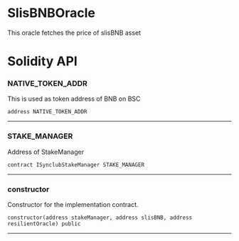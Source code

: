 # SlisBNBOracle
This oracle fetches the price of slisBNB asset

# Solidity API

### NATIVE_TOKEN_ADDR

This is used as token address of BNB on BSC

```solidity
address NATIVE_TOKEN_ADDR
```

- - -

### STAKE_MANAGER

Address of StakeManager

```solidity
contract ISynclubStakeManager STAKE_MANAGER
```

- - -

### constructor

Constructor for the implementation contract.

```solidity
constructor(address stakeManager, address slisBNB, address resilientOracle) public
```

- - -

